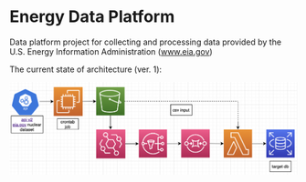 # Energy Data Platform
Data platform project for collecting and processing data provided by the U.S. Energy Information Administration (www.eia.gov)

The current state of architecture (ver. 1):

![alt text](https://github.com/MikeYatsenko/Energy-Data-Platform/blob/main/Diagram.png)

